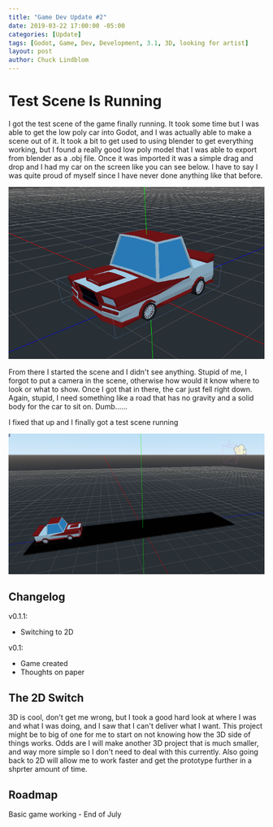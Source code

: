 ```yaml
---
title: "Game Dev Update #2"
date: 2019-03-22 17:00:00 -05:00
categories: [Update]
tags: [Godot, Game, Dev, Development, 3.1, 3D, looking for artist]
layout: post
author: Chuck Lindblom
---
```


# Test Scene Is Running

I got the test scene of the game finally running. It took some time but I was able to get the low poly car into Godot, and I was actually able to make a scene out of it. It took a bit to get used to using blender to get everything working, but I found a really good low poly model that I was able to export from blender as a .obj file. Once it was imported it was a simple drag and drop and I had my car on the screen like you can see below. I have to say I was quite proud of myself since I have never done anything like that before.

<a href="/images/trafficjam/normal_car.png"><img src="/images/trafficjam/normal_car.png" alt=""></a>

<!--more-->

From there I started the scene and I didn't see anything. Stupid of me, I forgot to put a camera in the scene, otherwise how would it know where to look or what to show. Once I got that in there, the car just fell right down. Again, stupid, I need something like a road that has no gravity and a solid body for the car to sit on. Dumb......

I fixed that up and I finally got a test scene running

<a href="/images/trafficjam/test_scene.png"><img src="/images/trafficjam/test_scene.png" alt=""></a>

## Changelog
v0.1.1:
<ul>
    <li>Switching to 2D</li>
</ul>
v0.1:
<ul>
    <li>Game created</li>
    <li>Thoughts on paper</li>
</ul>

## The 2D Switch

3D is cool, don't get me wrong, but I took a good hard look at where I was and what I was doing, and I saw that I can't deliver what I want. This project might be to big of one for me to start on not knowing how the 3D side of things works. Odds are I will make another 3D project that is much smaller, and way more simple so I don't need to deal with this currently. Also going back to 2D will allow me to work faster and get the prototype further in a shprter amount of time.

## Roadmap
Basic game working - End of July